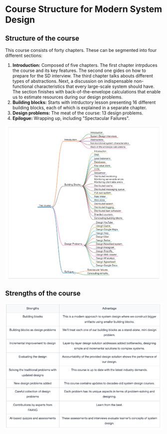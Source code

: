 # Course Structure for Modern System Design

## Structure of the course

This course consists of forty chapters. These can be segmented into four different sections:

1. **Introduction:** Composed of five chapters. The first chapter intrpduces the course and its key features. The second one gides on how to prepare for the SD interview. The third chapter talks abouts different types of abstractions. Next, a discussion on indispensable non-functional characteristics that every large-scale system should have. The section finishes with back-of-the-envelope calculations that enable us to estimate resources during our design problems.
2. **Building blocks:** Starts with intrductory lesson presenting 16 different building blocks, each of which is explained in a separate chapter. 
3. **Design problems:**  The meat of the course: 13 design problems.
3. **Epilogue:**  Wrapping up, including "Spectacular Failures".

![](2024-07-26-16-02-06.png)

## Strengths of the course

![](2024-07-26-16-02-29.png)